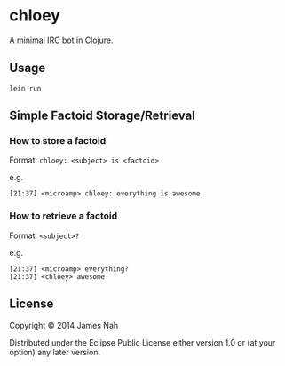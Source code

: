 # chloey

A minimal IRC bot in Clojure.

## Usage

``lein run``

## Simple Factoid Storage/Retrieval

### How to store a factoid

Format: ``chloey: <subject> is <factoid>``

e.g.

```
[21:37] <microamp> chloey: everything is awesome
```

### How to retrieve a factoid

Format: ``<subject>?``

e.g.
```
[21:37] <microamp> everything?
[21:37] <chloey> awesome
```

## License

Copyright © 2014 James Nah

Distributed under the Eclipse Public License either version 1.0 or (at
your option) any later version.
